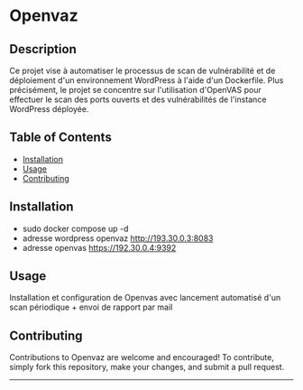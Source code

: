 # Openvaz

## Description

Ce projet vise à automatiser le processus de scan de vulnérabilité et de déploiement d'un environnement WordPress à l'aide d'un Dockerfile. Plus précisément, le projet se concentre sur l'utilisation d'OpenVAS pour effectuer le scan des ports ouverts et des vulnérabilités de l'instance WordPress déployée.

## Table of Contents

- [Installation](#installation)
- [Usage](#usage)
- [Contributing](#contributing)

## Installation

- sudo docker compose up -d
- adresse wordpress openvaz http://193.30.0.3:8083 
- adresse openvas https://192.30.0.4:9392

## Usage

Installation et configuration de Openvas avec lancement automatisé d'un scan périodique + envoi de rapport par mail


## Contributing

Contributions to Openvaz are welcome and encouraged! To contribute, simply fork this repository, make your changes, and submit a pull request.

---
